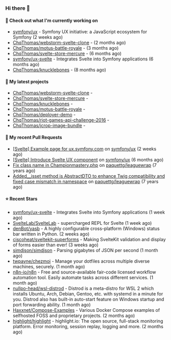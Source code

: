 ### Hi there 👋

#### 👷 Check out what I'm currently working on

- [symfony/ux](https://github.com/symfony/ux) - Symfony UX initiative: a JavaScript ecosystem for Symfony (2 weeks ago)
- [ChqThomas/webstorm-svelte-clone](https://github.com/ChqThomas/webstorm-svelte-clone) -  (2 months ago)
- [ChqThomas/motus-battle-royale](https://github.com/ChqThomas/motus-battle-royale) -  (3 months ago)
- [ChqThomas/svelte-store-mercure](https://github.com/ChqThomas/svelte-store-mercure) -  (6 months ago)
- [symfony/ux-svelte](https://github.com/symfony/ux-svelte) - Integrates Svelte into Symfony applications (6 months ago)
- [ChqThomas/knucklebones](https://github.com/ChqThomas/knucklebones) -  (8 months ago)

#### 🌱 My latest projects

- [ChqThomas/webstorm-svelte-clone](https://github.com/ChqThomas/webstorm-svelte-clone) - 
- [ChqThomas/svelte-store-mercure](https://github.com/ChqThomas/svelte-store-mercure) - 
- [ChqThomas/knucklebones](https://github.com/ChqThomas/knucklebones) - 
- [ChqThomas/motus-battle-royale](https://github.com/ChqThomas/motus-battle-royale) - 
- [ChqThomas/deployer-demo](https://github.com/ChqThomas/deployer-demo) - 
- [ChqThomas/riot-games-api-challenge-2016](https://github.com/ChqThomas/riot-games-api-challenge-2016) - 
- [ChqThomas/jcrop-image-bundle](https://github.com/ChqThomas/jcrop-image-bundle) - 

#### 🔨 My recent Pull Requests

- [[Svelte] Example page for ux.symfony.com](https://github.com/symfony/ux/pull/795) on [symfony/ux](https://github.com/symfony/ux) (2 weeks ago)
- [[Svelte] Introduce Svelte UX component](https://github.com/symfony/ux/pull/498) on [symfony/ux](https://github.com/symfony/ux) (6 months ago)
- [Fix class name in Championmastery.php](https://github.com/paquettg/leaguewrap/pull/106) on [paquettg/leaguewrap](https://github.com/paquettg/leaguewrap) (7 years ago)
- [Added__isset method is AbstractDTO to enhance Twig compatibility and fixed case mismatch in namespace](https://github.com/paquettg/leaguewrap/pull/98) on [paquettg/leaguewrap](https://github.com/paquettg/leaguewrap) (7 years ago)

#### ⭐ Recent Stars

- [symfony/ux-svelte](https://github.com/symfony/ux-svelte) - Integrates Svelte into Symfony applications (1 week ago)
- [SvelteLab/SvelteLab](https://github.com/SvelteLab/SvelteLab) - supercharged REPL for Svelte (1 week ago)
- [denBot/yasb](https://github.com/denBot/yasb) - A highly configurable cross-platform (Windows) status bar written in Python. (2 weeks ago)
- [ciscoheat/sveltekit-superforms](https://github.com/ciscoheat/sveltekit-superforms) - Making SvelteKit validation and display of forms easier than ever! (3 weeks ago)
- [simdjson/simdjson](https://github.com/simdjson/simdjson) - Parsing gigabytes of JSON per second  (1 month ago)
- [twpayne/chezmoi](https://github.com/twpayne/chezmoi) - Manage your dotfiles across multiple diverse machines, securely. (1 month ago)
- [n8n-io/n8n](https://github.com/n8n-io/n8n) - Free and source-available fair-code licensed workflow automation tool. Easily automate tasks across different services. (1 month ago)
- [nullpo-head/wsl-distrod](https://github.com/nullpo-head/wsl-distrod) - Distrod is a meta-distro for WSL 2 which installs Ubuntu, Arch, Debian, Gentoo, etc. with systemd in a minute for you. Distrod also has built-in auto-start feature on Windows startup and port forwarding ability. (1 month ago)
- [Haxxnet/Compose-Examples](https://github.com/Haxxnet/Compose-Examples) - Various Docker Compose examples of selfhosted FOSS and proprietary projects. (2 months ago)
- [highlight/highlight](https://github.com/highlight/highlight) - highlight.io: The open source, full-stack monitoring platform. Error monitoring, session replay, logging and more. (2 months ago)
